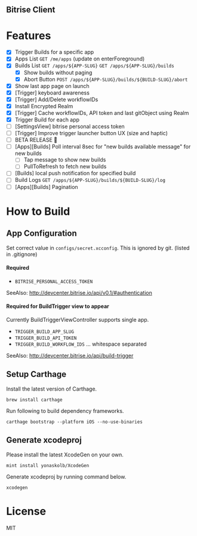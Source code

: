 Bitrise Client
---

# Features
- [x] Trigger Builds for a specific app
- [x] Apps List `GET /me/apps` (update on enterForeground)
- [x] Builds List `GET /apps/${APP-SLUG}` `GET /apps/${APP-SLUG}/builds`
  + [x] Show builds without paging
  + [x] Abort Button `POST /apps/${APP-SLUG}/builds/${BUILD-SLUG}/abort`
- [x] Show last app page on launch
- [x] [Trigger] keyboard awareness
- [x] [Trigger] Add/Delete workflowIDs
- [x] Install Encrypted Realm
- [x] [Trigger] Cache workflowIDs, API token and last gitObject using Realm
- [x] Trigger Build for each app
- [ ] [SettingsView] bitrise personal access token
- [ ] [Trigger] Improve trigger launcher button UX (size and haptic)
- [ ] BETA RELEASE 🚀
- [ ] [Apps][Builds] Poll interval 8sec for "new builds available message" for new builds
  + [ ] Tap message to show new builds
  + [ ] PullToRefresh to fetch new builds
- [ ] [Builds] local push notification for specified build
- [ ] Build Logs `GET /apps/${APP-SLUG}/builds/${BUILD-SLUG}/log`
- [ ] [Apps][Builds] Pagination

# How to Build
## App Configuration

Set correct value in `configs/secret.xcconfig`.
This is ignored by git. (listed in .gitignore)

#### Required
- `BITRISE_PERSONAL_ACCESS_TOKEN`

SeeAlso: http://devcenter.bitrise.io/api/v0.1/#authentication

#### Required for BuildTrigger view to appear

Currently BuildTriggerViewController supports single app.

- `TRIGGER_BUILD_APP_SLUG`
- `TRIGGER_BUILD_API_TOKEN`
- `TRIGGER_BUILD_WORKFLOW_IDS` ... whitespace separated

SeeAlso: http://devcenter.bitrise.io/api/build-trigger

## Setup Carthage
Install the latest version of Carthage.
```
brew install carthage
```

Run following to build dependency frameworks.
```
carthage bootstrap --platform iOS --no-use-binaries
```

## Generate xcodeproj

Please install the latest XcodeGen on your own.
```
mint install yonaskolb/XcodeGen
```

Generate xcodeproj by running command below.
```
xcodegen
```

# License
MIT
